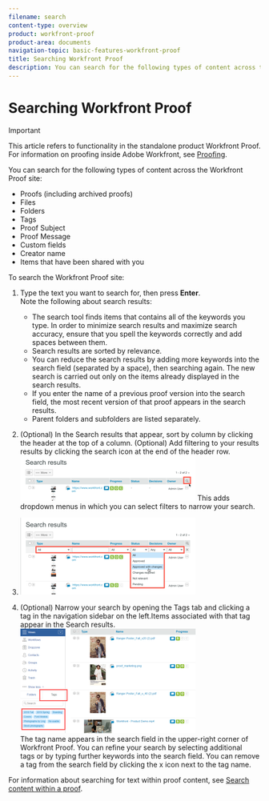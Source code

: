```yaml
---
filename: search
content-type: overview
product: workfront-proof
product-area: documents
navigation-topic: basic-features-workfront-proof
title: Searching Workfront Proof
description: You can search for the following types of content across the Workfront Proof site - EDIT ME.
---
```


# Searching Workfront Proof

>[!IMPORTANT]
>
>This article refers to functionality in the standalone product Workfront Proof. For information on proofing inside Adobe Workfront, see [Proofing](../../../review-and-approve-work/proofing/proofing.md).

You can search for the following types of content across the Workfront Proof site:

* Proofs (including archived proofs)
* Files
* Folders
* Tags
* Proof Subject
* Proof Message
* Custom fields
* Creator name
* Items that have been shared with you

To search the Workfront Proof site:

1. Type the text you want to search for, then press **Enter**.  
   Note the following about search results:

   * The search tool finds items that contains all of the keywords you type. In order to minimize search results and maximize search accuracy, ensure that you spell the keywords correctly and add spaces between them.
   * Search results are sorted by relevance.
   * You can reduce the search results by adding more keywords into the search field (separated by a space), then searching again. The new search is carried out only on the items already displayed in the search results.
   * If you enter the name of a previous proof version into the search field, the most recent version of that proof appears in the search results.
   * Parent folders and subfolders are listed separately.

1. (Optional) In the Search results that appear, sort by column by clicking the header at the top of a column. (Optional) Add filtering to your results results by clicking the search icon at the end of the header row. ![Search_filter_in_Search_results.png](assets/search-filter-in-search-results-350x90.png) This adds dropdown menus in which you can select filters to narrow your search.
1. ![Search_filter_boxes_appear_in_Search_results.png](assets/search-filter-boxes-appear-in-search-results-350x154.png)

1. (Optional) Narrow your search by opening the Tags tab and clicking a tag in the navigation sidebar on the left.Items associated with that tag appear in the Search results.  
   ![Searching_by_tag.png](assets/searching-by-tag-350x209.png)  
   The tag name appears in the search field in the upper-right corner of Workfront Proof. You can refine your search by selecting additional tags&nbsp;or by typing further keywords into the search field.&nbsp;You can remove a tag from the search field by clicking the x icon next to the tag name.

For information about searching for text within proof content, see [Search content within a proof](../../../review-and-approve-work/proofing/reviewing-proofs-within-workfront/review-a-proof/search-in-a-proof.md).
